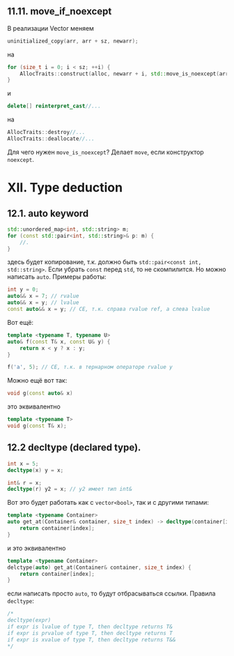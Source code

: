 ## 11.11. move_if_noexcept
 В реализации Vector меняем 
 ```cpp
 uninitialized_copy(arr, arr + sz, newarr);
 ```
 на 
```cpp
for (size_t i = 0; i < sz; ++i) {
    AllocTraits::construct(alloc, newarr + i, std::move_is_noexcept(arr[i]));
}
```
и 
```cpp
delete[] reinterpret_cast//...
```
на
```cpp
AllocTraits::destroy//...
AllocTraits::deallocate//...
```
Для чего нужен `move_is_noexcept`? Делает `move`, если конструктор `noexcept`.
# XII. Type deduction
## 12.1. auto keyword
```cpp
std::unordered_map<int, std::string> m;
for (const std::pair<int, std::string>& p: m) {
    //.
}
```
здесь будет копирование, т.к. должно быть `std::pair<const int, std::string>`. Если убрать `const` перед `std`, то не скомпилится.
Но можно написать `auto`.
Примеры работы:
```cpp
int y = 0;
auto&& x = 7; // rvalue
auto&& x = y; // lvalue
const auto&& x = y; // CE, т.к. справа rvalue ref, а слева lvalue
```
Вот ещё:
```cpp
template <typename T, typename U>
auto& f(const T& x, const U& y) {
    return x < y ? x : y;
}

f('a', 5); // CE, т.к. в тернарном операторе rvalue y
```
Можно ещё вот так:
```cpp
void g(const auto& x)
```
это эквивалентно
```cpp
template <typename T>
void g(const T& x);
```
## 12.2 decltype (declared type).
```cpp
int x = 5;
decltype(x) y = x;

int& r = x;
decltype(r) y2 = x; // y2 имеет тип int&
```
Вот это будет работать как с `vector<bool>`, так и с другими типами:
```cpp
template <typename Container>
auto get_at(Container& container, size_t index) -> decltype(container[index]) {
    return container[index];
}
```
и это эквивалентно
```cpp
template <typename Container>
delctype(auto) get_at(Container& container, size_t index) {
    return container[index];
}
```
если написать просто `auto`, то будут отбрасываться ссылки.
Правила `decltype`:
```cpp
/*
decltype(expr)
if expr is lvalue of type T, then decltype returns T&
if expr is prvalue of type T, then decltype returns T
if expr is xvalue of type T, then decltype returns T&&
*/
```
 